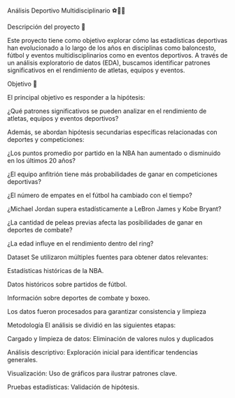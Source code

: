 Análisis Deportivo Multidisciplinario ⚽️🏀🥊

Descripción del proyecto 📝

Este proyecto tiene como objetivo explorar cómo las estadísticas deportivas han evolucionado a lo largo de los años en disciplinas como baloncesto, fútbol y eventos multidisciplinarios como en eventos deportivos. A través de un análisis exploratorio de datos (EDA), buscamos identificar patrones significativos en el rendimiento de atletas, equipos y eventos.

Objetivo 🤔

El principal objetivo es responder a la hipótesis: 

¿Qué patrones significativos se pueden analizar en el rendimiento de atletas, equipos y eventos deportivos?

Además, se abordan hipótesis secundarias específicas relacionadas con deportes y competiciones:

¿Los puntos promedio por partido en la NBA han aumentado o disminuido en los últimos 20 años?

¿El equipo anfitrión tiene más probabilidades de ganar en competiciones deportivas?

¿El número de empates en el fútbol ha cambiado con el tiempo?

¿Michael Jordan supera estadísticamente a LeBron James y Kobe Bryant?

¿La cantidad de peleas previas afecta las posibilidades de ganar en deportes de combate?

¿La edad influye en el rendimiento dentro del ring?

Dataset 
Se utilizaron múltiples fuentes para obtener datos relevantes:

Estadísticas históricas de la NBA.

Datos históricos sobre partidos de fútbol.

Información sobre deportes de combate y boxeo.

Los datos fueron procesados para garantizar consistencia y limpieza 

Metodología
El análisis se dividió en las siguientes etapas:

Cargado y limpieza de datos: Eliminación de valores nulos y duplicados 

Análisis descriptivo: Exploración inicial para identificar tendencias generales.

Visualización: Uso de gráficos para ilustrar patrones clave.

Pruebas estadísticas: Validación de hipótesis. 
